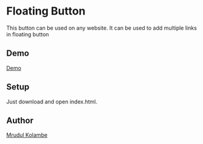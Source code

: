 # Floating Button

This button can be used on any website. It can be used to add multiple links in floating button

## Demo

[Demo](https://user-images.githubusercontent.com/83169198/137596694-2c7b9bfc-1ff4-435e-9df2-6c9aa7350567.mp4)


## Setup

Just download and open index.html.

## Author

[Mrudul Kolambe](https://github.com/mrudulkolambe/)
